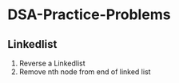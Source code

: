 # DSA-Practice-Problems

## Linkedlist
1. Reverse a Linkedlist
2. Remove nth node from end of linked list
